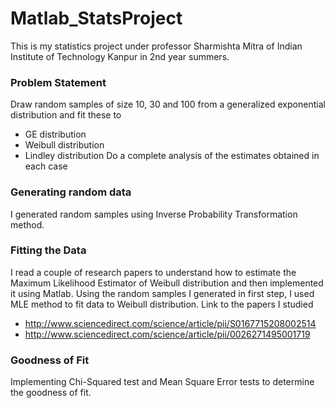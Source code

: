 # Matlab_StatsProject
This is my statistics project under professor Sharmishta Mitra of Indian Institute of Technology Kanpur in 2nd year summers. 

### Problem Statement 
Draw random samples of size 10, 30 and 100 from a generalized exponential distribution and fit these to 
- GE distribution 
- Weibull distribution 
- Lindley distribution 
Do a complete analysis of the estimates obtained in each case

### Generating random data
I generated random samples using Inverse Probability Transformation method.

### Fitting the Data
I read a couple of research papers to understand how to estimate the Maximum Likelihood Estimator of Weibull distribution and then implemented it using Matlab. Using the random samples I generated in first step, I used MLE method to fit data to Weibull distribution.
Link to the papers I studied
- http://www.sciencedirect.com/science/article/pii/S0167715208002514
- http://www.sciencedirect.com/science/article/pii/0026271495001719

### Goodness of Fit
Implementing Chi-Squared test and Mean Square Error tests to determine the goodness of fit.




